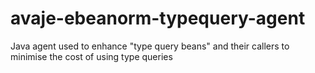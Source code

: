 # avaje-ebeanorm-typequery-agent
Java agent used to enhance "type query beans" and their callers to minimise the cost of using type queries

